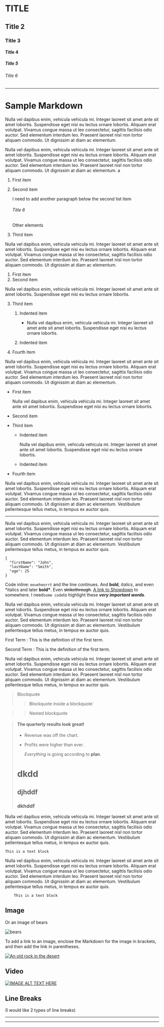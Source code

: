 # TITLE

## Title 2

### Title 3

#### Title 4

##### Title 5

###### Title 6

---

# Sample Markdown

Nulla vel dapibus enim, vehicula vehicula mi. Integer laoreet sit amet ante sit amet lobortis. Suspendisse eget nisi eu lectus ornare lobortis. Aliquam erat volutpat. Vivamus congue massa ut leo consectetur, sagittis facilisis odio auctor. Sed elementum interdum leo. Praesent laoreet nisl non tortor aliquam commodo. Ut dignissim at diam ac elementum.

Nulla vel dapibus enim, vehicula vehicula mi. Integer laoreet sit amet ante sit amet lobortis. Suspendisse eget nisi eu lectus ornare lobortis. Aliquam erat volutpat. Vivamus congue massa ut leo consectetur, sagittis facilisis odio auctor. Sed elementum interdum leo. Praesent laoreet nisl non tortor aliquam commodo. Ut dignissim at diam ac elementum.
a

1. First item
2. Second item

   I need to add another paragraph below the second list item

   ###### Title 6

   Other elements

3. Third item

Nulla vel dapibus enim, vehicula vehicula mi. Integer laoreet sit amet ante sit amet lobortis. Suspendisse eget nisi eu lectus ornare lobortis. Aliquam erat volutpat. Vivamus congue massa ut leo consectetur, sagittis facilisis odio auctor. Sed elementum interdum leo. Praesent laoreet nisl non tortor aliquam commodo. Ut dignissim at diam ac elementum.

1. First item
2. Second item

Nulla vel dapibus enim, vehicula vehicula mi. Integer laoreet sit amet ante sit amet lobortis. Suspendisse eget nisi eu lectus ornare lobortis.

3. Third item

   1. Indented item

      - Nulla vel dapibus enim, vehicula vehicula mi. Integer laoreet sit amet ante sit amet lobortis. Suspendisse eget nisi eu lectus ornare lobortis.

   2. Indented item

4. Fourth item

Nulla vel dapibus enim, vehicula vehicula mi. Integer laoreet sit amet ante sit amet lobortis. Suspendisse eget nisi eu lectus ornare lobortis. Aliquam erat volutpat. Vivamus congue massa ut leo consectetur, sagittis facilisis odio auctor. Sed elementum interdum leo. Praesent laoreet nisl non tortor aliquam commodo. Ut dignissim at diam ac elementum.

- First item

  Nulla vel dapibus enim, vehicula vehicula mi. Integer laoreet sit amet ante sit amet lobortis. Suspendisse eget nisi eu lectus ornare lobortis.

- Second item

- Third item

  - Indented item

    Nulla vel dapibus enim, vehicula vehicula mi. Integer laoreet sit amet ante sit amet lobortis. Suspendisse eget nisi eu lectus ornare lobortis.

  - Indented item

- Fourth item

Nulla vel dapibus enim, vehicula vehicula mi. Integer laoreet sit amet ante sit amet lobortis. Suspendisse eget nisi eu lectus ornare lobortis. Aliquam erat volutpat. Vivamus congue massa ut leo consectetur, sagittis facilisis odio auctor. Sed elementum interdum leo. Praesent laoreet nisl non tortor aliquam commodo. Ut dignissim at diam ac elementum. Vestibulum pellentesque tellus metus, in tempus ex auctor quis.

---

Nulla vel dapibus enim, vehicula vehicula mi. Integer laoreet sit amet ante sit amet lobortis. Suspendisse eget nisi eu lectus ornare lobortis. Aliquam erat volutpat. Vivamus congue massa ut leo consectetur, sagittis facilisis odio auctor. Sed elementum interdum leo. Praesent laoreet nisl non tortor aliquam commodo. Ut dignissim at diam ac elementum. Vestibulum pellentesque tellus metus, in tempus ex auctor quis.

```
{
  "firstName": "John",
  "lastName": "Smith",
  "age": 25
}
```

Code inline: `eoueheorrt` and the line continues. And **bold**, _italics_, and even \*italics and later **bold\***. Even ~~strikethrough~~. [A link to Showdown](https://showdownjs.com/) to somewhere. I need`some code`to highlight these **_very important words_**.

Nulla vel dapibus enim, vehicula vehicula mi. Integer laoreet sit amet ante sit amet lobortis. Suspendisse eget nisi eu lectus ornare lobortis. Aliquam erat volutpat. Vivamus congue massa ut leo consectetur, sagittis facilisis odio auctor. Sed elementum interdum leo. Praesent laoreet nisl non tortor aliquam commodo. Ut dignissim at diam ac elementum. Vestibulum pellentesque tellus metus, in tempus ex auctor quis.

First Term
: This is the definition of the first term.

Second Term
: This is the definition of the first term.

Nulla vel dapibus enim, vehicula vehicula mi. Integer laoreet sit amet ante sit amet lobortis. Suspendisse eget nisi eu lectus ornare lobortis. Aliquam erat volutpat. Vivamus congue massa ut leo consectetur, sagittis facilisis odio auctor. Sed elementum interdum leo. Praesent laoreet nisl non tortor aliquam commodo. Ut dignissim at diam ac elementum. Vestibulum pellentesque tellus metus, in tempus ex auctor quis.

> Blockquote
>
> > Blockquote inside a blockquote`

> > Nested blockquote

> #### The quarterly results look great!
>
> - Revenue was off the chart.
> - Profits were higher than ever.
>
>   _Everything_ is going according to **plan**.
>
> # dkdd
>
> ## djhddf
>
> ### dkhddf

Nulla vel dapibus enim, vehicula vehicula mi. Integer laoreet sit amet ante sit amet lobortis. Suspendisse eget nisi eu lectus ornare lobortis. Aliquam erat volutpat. Vivamus congue massa ut leo consectetur, sagittis facilisis odio auctor. Sed elementum interdum leo. Praesent laoreet nisl non tortor aliquam commodo. Ut dignissim at diam ac elementum. Vestibulum pellentesque tellus metus, in tempus ex auctor quis.

    This is a text block

Nulla vel dapibus enim, vehicula vehicula mi. Integer laoreet sit amet ante sit amet lobortis. Suspendisse eget nisi eu lectus ornare lobortis. Aliquam erat volutpat. Vivamus congue massa ut leo consectetur, sagittis facilisis odio auctor. Sed elementum interdum leo. Praesent laoreet nisl non tortor aliquam commodo. Ut dignissim at diam ac elementum. Vestibulum pellentesque tellus metus, in tempus ex auctor quis.

        This is a text block

## Image

Or an image of bears

![bears](http://placebear.com/200/200)

To add a link to an image, enclose the Markdown for the image in brackets, and then add the link in parentheses.

[![An old rock in the desert](http://placebear.com/200/200 "Shiprock, New Mexico by Beau Rogers")](https://www.flickr.com/photos/beaurogers/31833779864/in/photolist-Qv3rFw-34mt9F-a9Cmfy-5Ha3Zi-9msKdv-o3hgjr-hWpUte-4WMsJ1-KUQ8N-deshUb-vssBD-6CQci6-8AFCiD-zsJWT-nNfsgB-dPDwZJ-bn9JGn-5HtSXY-6CUhAL-a4UTXB-ugPum-KUPSo-fBLNm-6CUmpy-4WMsc9-8a7D3T-83KJev-6CQ2bK-nNusHJ-a78rQH-nw3NvT-7aq2qf-8wwBso-3nNceh-ugSKP-4mh4kh-bbeeqH-a7biME-q3PtTf-brFpgb-cg38zw-bXMZc-nJPELD-f58Lmo-bXMYG-bz8AAi-bxNtNT-bXMYi-bXMY6-bXMYv)

## Video

[![IMAGE ALT TEXT HERE](http://img.youtube.com/vi/YOUTUBE_VIDEO_ID_HERE/0.jpg)](https://www.youtube.com/watch?v=BMwHE8Po-oc)

## Line Breaks

(I would like 2 types of line breaks)

---

---
